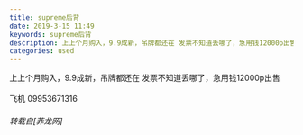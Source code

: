 ```yaml
---
title: supreme后背
date: 2019-3-15 11:49
keywords: supreme后背
description: 上上个月购入，9.9成新，吊牌都还在 发票不知道丢哪了，急用钱12000p出售 飞机 09953671316
categories: used
---
```

<td class="t_f" id="postmessage_3228637">

上上个月购入，9.9成新，吊牌都还在 发票不知道丢哪了，急用钱12000p出售 <br/>
<br/>
飞机 09953671316</td>
###### 转载自[菲龙网]